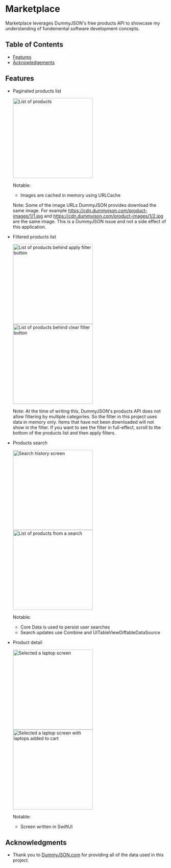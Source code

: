 # Marketplace

Marketplace leverages DummyJSON's free products API to showcase my understanding of fundemental software development concepts.

## Table of Contents
- [Features](#features)
- [Acknowledgements](#acknowledgments)

## Features

- Paginated products list
  
  <img src="https://github.com/vcubez19/Marketplace/assets/67804332/f1e114b0-289e-4295-b584-4e2e889a9505" alt="List of products" width="250"/>

  Notable:

  - Images are cached in memory using URLCache
 
  Note: Some of the image URLs DummyJSON provides download the same image. For example https://cdn.dummyjson.com/product-images/1/1.jpg and https://cdn.dummyjson.com/product-images/1/2.jpg are the same image. This is a DummyJSON issue and not a side effect of this application.
- Filtered products list

  <img src="https://github.com/vcubez19/Marketplace/assets/67804332/875296da-741c-415d-bcea-9e5227801517" alt="List of products behind apply filter button" width="250"/>
  <img src="https://github.com/vcubez19/Marketplace/assets/67804332/77ad1df5-f080-4b87-9d89-913f817c6b40" alt="List of products behind clear filter button" width="250"/>

  Note: At the time of writing this, DummyJSON's products API does not allow filtering by multiple categories. So the filter in this project uses data in memory only. Items that have not been downloaded will not show in the filter. If you want to see the filter in full-effect, scroll to the bottom of the products list and then apply filters.
- Products search

  <img src="https://github.com/vcubez19/Marketplace/assets/67804332/801d0ab4-7269-4c53-8c0d-650a31d93d08" alt="Search history screen" width="250"/>
  <img src="https://github.com/vcubez19/Marketplace/assets/67804332/a5b49326-b956-4096-ad4d-ad762d3b9b82" alt="List of products from a search" width="250"/>

  Notable:
  
  - Core Data is used to persist user searches
  - Search updates use Combine and UITableViewDiffableDataSource
- Product detail

  <img src="https://github.com/vcubez19/Marketplace/assets/67804332/c5db08aa-4a4f-43ed-aa4b-96c54796fead" alt="Selected a laptop screen" width="250"/>
  <img src="https://github.com/vcubez19/Marketplace/assets/67804332/9145ee54-e26f-4937-82e8-8ece3a79ffac" alt="Selected a laptop screen with laptops added to cart" width="250"/>

  Notable:

  - Screen written in SwiftUI
 
  
## Acknowledgments

- Thank you to [DummyJSON.com](https://dummyjson.com/) for providing all of the data used in this project.
